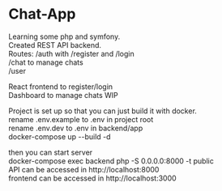 # Chat-App

Learning some php and symfony.\
Created REST API backend.\
Routes:
/auth with /register and /login\
/chat to manage chats\
/user

React frontend to register/login\
Dashboard to manage chats WIP

Project is set up so that you can just build it with docker.\
rename .env.example to .env in project root\
rename .env.dev to .env in backend/app\
docker-compose up --build -d

then you can start server\
docker-compose exec backend php -S 0.0.0.0:8000 -t public\
API can be accessed in http://localhost:8000 \
frontend can be accessed in http://localhost:3000
